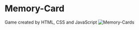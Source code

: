 # Memory-Card
Game created by HTML, CSS and JavaScript
![Memory-Cards](https://raw.githubusercontent.com/sergioironhacker/memory_Card/blob/main/images/imgMain.png)

